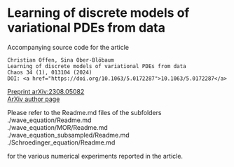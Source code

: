 # Learning of discrete models of variational PDEs from data
Accompanying source code for the article

	Christian Offen, Sina Ober-Blöbaum
	Learning of discrete models of variational PDEs from data
	Chaos 34 (1), 013104 (2024)
	DOI: <a href="https://doi.org/10.1063/5.0172287">10.1063/5.0172287</a>
 
	
<a href="https://arxiv.org/abs/2308.05082">Preprint arXiv:2308.05082</a><br>
<a href="https://arxiv.org/a/offen_c_1.html">ArXiv author page</a>


Please refer to the Readme.md files of the subfolders <br />
./wave_equation/Readme.md<br />
./wave_equation/MOR/Readme.md<br />
./wave_equation_subsampled/Readme.md<br />
./Schroedinger_equation/Readme.md

for the various numerical experiments reported in the article.
